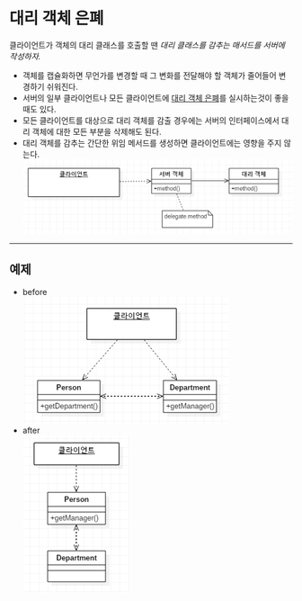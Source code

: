 # 대리 객체 은폐

클라이언트가 객체의 대리 클래스를 호출할 땐
*대리 클래스를 감추는 매서드를 서버에 작성하자.*

* 객체를 캡슐화하면 무언가를 변경할 때 그 변화를 전달해야 할 객체가 줄어들어 변경하기 쉬워진다.
* 서버의 일부 클라이언트나 모든 클라이언트에 [대리 객체 은폐](5.HideDelegate.md)를 실시하는것이 좋을때도 있다.
* 모든 클라이언트를 대상으로 대리 객체를 감출 경우에는 서버의 인터페이스에서 대리 객체에 대한 모든 부분을 삭제해도 된다.  
* 대리 객체를 감추는 간단한 위임 메서드를 생성하면 클라이언트에는 영향을 주지 않는다.  
![Alt text](img/HideDelegate01.PNG)


---

## 예제
* before  
![Alt text](img/HideDelegate02.PNG)
* after  
![Alt text](img/HideDelegate03.PNG)